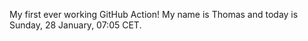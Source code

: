 My first ever working GitHub Action!
My name is Thomas and today is Sunday, 28 January, 07:05 CET. 
